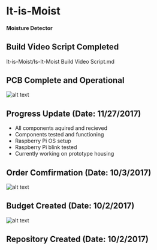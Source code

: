 # It-is-Moist
#### Moisture Detector

## Build Video Script Completed
It-is-Moist/Is-It-Moist Build Video Script.md

## PCB Complete and Operational
![alt text](https://raw.githubusercontent.com/V-Socrates/It-is-Moist/master/IMG_20171204_125634.jpg)


## Progress Update (Date: 11/27/2017)
- All components aquired and recieved
- Components tested and functioning
- Raspberry Pi OS setup
- Raspberry Pi blink tested
- Currently working on prototype housing

## Order Comfirmation (Date: 10/3/2017)
![alt text](https://raw.githubusercontent.com/V-Socrates/It-is-Moist/master/Order%20Details.JPG)

## Budget Created (Date: 10/2/2017)
![alt text](https://raw.githubusercontent.com/V-Socrates/It-is-Moist/master/Moisture%20Detector%20Budget.jpg)

## Repository Created (Date: 10/2/2017)

